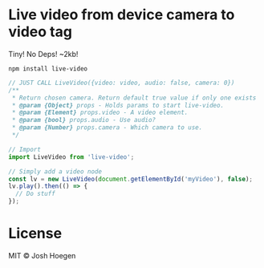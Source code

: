 # Live video from device camera to video tag

Tiny! No Deps! ~2kb!

```
npm install live-video
```

```js
// JUST CALL LiveVideo({video: video, audio: false, camera: 0})
/**
 * Return chosen camera. Return default true value if only one exists
 * @param {Object} props - Holds params to start live-video.
 * @param {Element} props.video - A video element.
 * @param {bool} props.audio - Use audio?
 * @param {Number} props.camera - Which camera to use.
 */

// Import
import LiveVideo from 'live-video';

// Simply add a video node
const lv = new LiveVideo(document.getElementById('myVideo'), false);
lv.play().then(() => {
  // Do stuff
});
```


# License

MIT © Josh Hoegen
